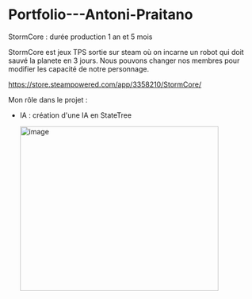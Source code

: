 # Portfolio---Antoni-Praitano

StormCore : durée production 1 an et 5 mois

StormCore est jeux TPS sortie sur steam où on incarne un robot qui doit sauvé la planete en 3 jours. Nous pouvons changer nos membres pour modifier les capacité de notre personnage.

https://store.steampowered.com/app/3358210/StormCore/

Mon rôle dans le projet : 
- IA : création d'une IA en StateTree
  
  <img width="400" height="331" alt="image" src="https://github.com/user-attachments/assets/fd254718-1824-4c42-9177-9c2984c8b92b" />

  

